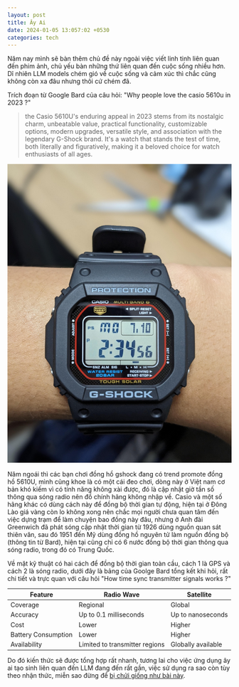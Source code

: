 ```yaml
---
layout: post
title: Ây Ai 
date: 2024-01-05 13:057:02 +0530
categories: tech
---
```


Năm nay mình sẽ bàn thêm chủ đề này ngoài việc viết linh tinh liên quan đến phim ảnh, chủ yếu bàn những thứ liên quan đến cuộc sống nhiều hơn. Dĩ nhiên LLM models chém gió về cuộc sống và cảm xúc thì chắc cũng không còn xa đâu nhưng thôi cứ chém đã. 

Trích đoạn từ Google Bard của câu hỏi: "Why people love the casio 5610u in 2023 ?" 
>the Casio 5610U's enduring appeal in 2023 stems from its nostalgic charm, unbeatable value, practical functionality, customizable options, modern upgrades, versatile style, and association with the legendary G-Shock brand. It's a watch that stands the test of time, both literally and figuratively, making it a beloved choice for watch enthusiasts of all ages.

<img src="https://raw.githubusercontent.com/vdchuyen/chuyen-vn/master/img/gs5610u.jpg"/> 

Năm ngoái thì các bạn chơi đồng hồ gshock đang có trend promote đồng hồ 5610U, mình cũng khoe là có một cái đeo chơi, dòng này ở Việt nam cơ bản khó kiếm vì có tính năng không xài được, đó là cập nhật giờ tần số thông qua sóng radio nên đồ chính hãng không nhập về. Casio và một số hãng khác có dùng cách này để đồng bộ thời gian tự động, hiện tại ở Đông Lào giá vàng còn lo không xong nên chắc mọi người chưa quan tâm đến việc dựng trạm để làm chuyện bao đồng này đâu, nhưng ở Anh đài Greenwich đã phát sóng cập nhật thời gian từ 1926 dùng nguồn quan sát thiên văn, sau đó 1951 đến Mỹ dùng đồng hồ nguyên tử làm nguồn đồng bộ (thông tin từ Bard), hiện tại cũng chỉ có 6 nước đồng bộ thời gian thông qua sóng radio, trong đó có Trung Quốc. 

Về mặt kỹ thuật có hai cách để đồng bộ thời gian toàn cầu, cách 1 là GPS và cách 2 là sóng radio, dưới đây là bảng của Goolge Bard tổng kết khi hỏi, rất chi tiết và trực quan với câu hỏi "How time sync transmitter signals works ?"

| Feature	| Radio Wave |	Satellite|
|----|----|----|
|Coverage|	Regional	|Global|
|Accuracy|	Up to 0.1 milliseconds	|Up to nanoseconds|
|Cost	|Lower|	Higher|
|Battery Consumption|	Lower|	Higher|
|Availability	|Limited to transmitter regions	|Globally available|

Do đó kiến thức sẽ được tổng hợp rất nhanh, tương lai cho việc ứng dụng ây ai tạo sinh liên quan đến LLM đang đến rất gần, việc sử dụng ra sao còn tùy theo nhận thức, miễn sao đừng để [bị chửi giống như bài này](https://daniel.haxx.se/blog/2024/01/02/the-i-in-llm-stands-for-intelligence/).
